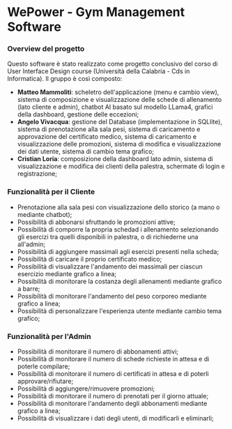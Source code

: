 # WePower - Gym Management Software 

### Overview del progetto 
Questo software è stato realizzato come progetto conclusivo del corso di User Interface Design course (Università della Calabria - Cds in Informatica). Il gruppo è così composto:

- **Matteo Mammoliti**: scheletro dell'applicazione (menu e cambio view), sistema di composizione e visualizzazione delle schede di allenamento (lato cliente e admin), chatbot AI basato sul modello LLama4, grafici della dashboard, gestione delle eccezioni;
- **Angelo Vivacqua**: gestione del Database (implementazione in SQLlite), sistema di prenotazione alla sala pesi, sistema di caricamento e approvazione del certificato medico, sistema di caricamento e visualizzazione delle promozioni, sistema di modifica e visualizzazione dei dati utente, sistema di cambio tema grafico;  
- **Cristian Loria**: composizione della dashboard lato admin, sistema di visualizzazione e modifica dei clienti della palestra, schermate di login e registrazione;

### Funzionalità per il Cliente
* Prenotazione alla sala pesi con visualizzazione dello storico (a mano o mediante chatbot);
* Possibilità di abbonarsi sfruttando le promozioni attive;
* Possibilità di comporre la propria schedad i allenamento selezionando gli esercizi tra quelli disponibili in palestra, o di richiederne una all'admin;
* Possibilità di aggiungere massimali agli esercizi presenti nella scheda;
* Possibilità di caricare il proprio certificato medico;
* Possibilità di visualizzare l'andamento dei massimali per ciascun esercizio mediante grafico a linea;
* Possibilità di monitorare la costanza degli allenamenti mediante grafico a barre;
* Possibilità di monitorare l'andamento del peso corporeo mediante grafico a linea;
* Possibilità di personalizzare l'esperienza utente mediante cambio tema grafico;

### Funzionalità per l'Admin
* Possibilità di monitorare il numero di abbonamenti attivi;
* Possibilità di monitorare il numero di schede richieste in attesa e di poterle compilare;
* Possibilità di monitorare il numero di certificati in attesa e di poterli approvare/rifiutare;
* Possibilità di aggiungere/rimuovere promozioni;
*  Possibilità di monitorare il numero di prenotati per il giorno attuale;
*  Possibilità di monitorare l'andamento degli abbonamenti mediante grafico a linea;
*  Possibilità di visualizzare i dati degli utenti, di modificarli e eliminarli;
